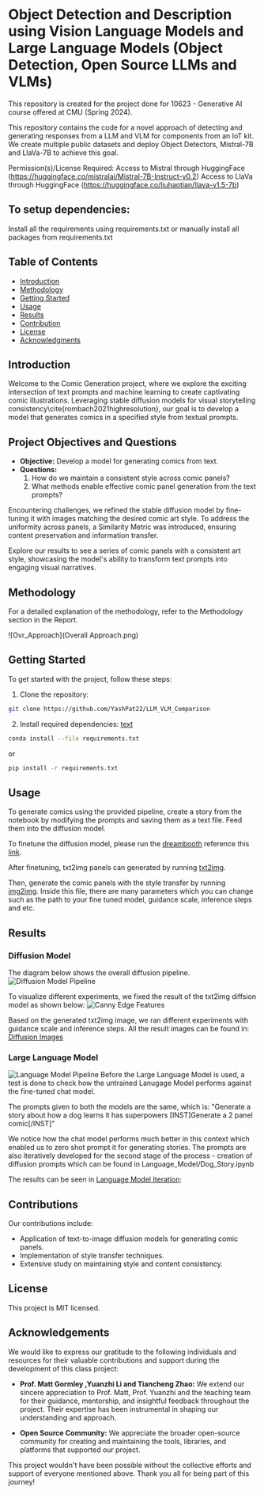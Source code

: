 # Object Detection and Description using Vision Language Models and Large Language Models (Object Detection, Open Source LLMs and VLMs)
This repository is created for the project done for 10623 - Generative AI course offered at CMU (Spring 2024).

This repository contains the code for a novel approach of detecting and generating responses from a LLM and VLM for components from an IoT kit. We create multiple public datasets and deploy Object Detectors, Mistral-7B and LlaVa-7B to achieve this goal.


Permission(s)/License Required:
Access to Mistral through HuggingFace (https://huggingface.co/mistralai/Mistral-7B-Instruct-v0.2)
Access to LlaVa through HuggingFace (https://huggingface.co/liuhaotian/llava-v1.5-7b)

## To setup dependencies:
Install all the requirements using requirements.txt or manually install all packages from requirements.txt

## Table of Contents

- [Introduction](#introduction)
- [Methodology](#methodology)
- [Getting Started](#getting-started)
- [Usage](#usage)
- [Results](#results)
- [Contribution](#contribution)
- [License](#license)
- [Acknowledgments](#acknowledgments)

## Introduction

Welcome to the Comic Generation project, where we explore the exciting intersection of text prompts and machine learning to create captivating comic illustrations. Leveraging stable diffusion models for visual storytelling consistency\cite{rombach2021highresolution}, our goal is to develop a model that generates comics in a specified style from textual prompts.

## Project Objectives and Questions
- **Objective:** Develop a model for generating comics from text.
- **Questions:**
  1. How do we maintain a consistent style across comic panels?
  2. What methods enable effective comic panel generation from the text prompts?

Encountering challenges, we refined the stable diffusion model by fine-tuning it with images matching the desired comic art style. To address the uniformity across panels, a Similarity Metric was introduced, ensuring content preservation and information transfer.

Explore our results to see a series of comic panels with a consistent art style, showcasing the model's ability to transform text prompts into engaging visual narratives.

## Methodology

For a detailed explanation of the methodology, refer to the Methodology section in the Report.

![Ovr_Approach](Overall Approach.png)

## Getting Started

To get started with the project, follow these steps:

1. Clone the repository:
```bash
git clone https://github.com/YashPat22/LLM_VLM_Comparison
```
2. Install required dependencies:
[text](requirements.txt)
```bash
conda install --file requirements.txt
```
or
```bash
pip install -r requirements.txt
```

## Usage

To generate comics using the provided pipeline, create a story from the notebook by modifying the prompts and saving them as a text file. Feed them into the diffusion model.

To finetune the diffusion model, please run the [dreambooth](train_dreambooth.py) reference this [link](https://github.com/huggingface/diffusers/tree/main/examples/dreambooth#Installing-the-dependencies).

After finetuning, txt2img panels can generated by running [txt2img](txt2img.py).

Then, generate the comic panels with the style transfer by running [img2img](InferencePipeline_ControlNet.py). Inside this file, there are many parameters which you can change such as the path to your fine tuned model, guidance scale, inference steps and etc.

## Results

### Diffusion Model
The diagram below shows the overall diffusion pipeline.
![Diffusion Model Pipeline](diffusion.png)

To visualize different experiments, we fixed the result of the txt2img diffsion model as shown below: 
![Canny Edge Features](DiffusionImages/txt2img_grid.png)

Based on the generated txt2img image, we ran different experiments with guidance scale and inference steps.
All the result images can be found in: [Diffusion Images](DiffusionImages/)

### Large Language Model
![Language Model Pipeline](LanguageModel.png)
Before the Large Language Model is used, a test is done to check how the untrained Lanugage Model performs against the fine-tuned chat model.

The prompts given to both the models are the same, which is: "Generate a story about how a dog learns it has superpowers [INST]Generate a 2 panel comic[/INST]"

We notice how the chat model performs much better in this context which enabled us to zero shot prompt it for generating stories.
The prompts are also iteratively developed for the second stage of the process - creation of diffusion prompts which can be found in Language_Model/Dog_Story.ipynb

The results can be seen in [Language Model Iteration](Language_Model/Dog_Story.ipynb):

## Contributions
Our contributions include:
- Application of text-to-image diffusion models for generating comic panels.
- Implementation of style transfer techniques.
- Extensive study on maintaining style and content consistency.

## License
This project is MIT licensed.

## Acknowledgements
We would like to express our gratitude to the following individuals and resources for their valuable contributions and support during the development of this class project:

- **Prof. Matt Gormley ,Yuanzhi Li and Tiancheng Zhao:** We extend our sincere appreciation to Prof. Matt, Prof. Yuanzhi and the teaching team for their guidance, mentorship, and insightful feedback throughout the project. Their expertise has been instrumental in shaping our understanding and approach.

- **Open Source Community:** We appreciate the broader open-source community for creating and maintaining the tools, libraries, and platforms that supported our project.

This project wouldn't have been possible without the collective efforts and support of everyone mentioned above. Thank you all for being part of this journey!
